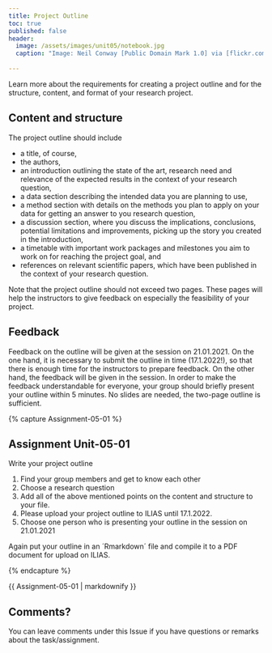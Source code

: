 ```yaml
---
title: Project Outline
toc: true
published: false
header:
  image: /assets/images/unit05/notebook.jpg
  caption: "Image: Neil Conway [Public Domain Mark 1.0] via [flickr.com](https://www.flickr.com/photos/neilconway/5625707813/in/photostream/)"
 
---
```

   
Learn more about the requirements for creating a project outline and for the structure, content, and format of your research project.


## Content and structure
The project outline should include
* a title, of course, 
* the authors,
* an introduction outlining the state of the art, research need and relevance of the expected results in the context of your research question,
* a data section describing the intended data you are planning to use,
* a method section with details on the methods you plan to apply on your data for getting an answer to you research question,
* a discussion section, where you discuss the implications, conclusions, potential limitations and improvements, picking up the story you created in the introduction, 
* a timetable with important work packages and milestones you aim to work on for reaching the project goal, and 
* references on relevant scientific papers, which have been published in the context of your research question.

Note that the project outline should not exceed two pages.
These pages will help the instructors to give feedback on especially the feasibility of your project. 


## Feedback
Feedback on the outline will be given at the session on 21.01.2021. On the one hand, it is necessary to submit the outline in time (17.1.2022!), so that there is enough time for the instructors to prepare feedback. On the other hand, the feedback will be given in the session. In order to make the feedback understandable for everyone, your group should briefly present your outline within 5 minutes. No slides are needed, the two-page outline is sufficient.


{% capture Assignment-05-01 %}

## Assignment Unit-05-01
Write your project outline
1.	Find your group members and get to know each other
2. Choose a research question
3. Add all of the above mentioned points on the content and structure to your file.
4.	Please upload your project outline to ILIAS until 17.1.2022. 
5. Choose one person who is presenting your outline in the session on 21.01.2021
<!--stimmt das so?-->

Again put your outline in an ´Rmarkdown´ file and compile it to a PDF document for upload on ILIAS.

{% endcapture %}
<div class="notice--success">
  {{ Assignment-05-01 | markdownify }}
</div>   



## Comments?
You can leave comments under this Issue if you have questions or remarks about the task/assignment. 



<script src="https://utteranc.es/client.js"
        repo="GeoMOER/geoAI"
        issue-term="GeoAI_2021_unit_05_01_project_outline"
        theme="github-light"
        crossorigin="anonymous"
        async>
</script>

